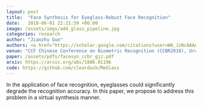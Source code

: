 ```yaml
---
layout: post
title:  "Face Synthesis for Eyeglass-Robust Face Recognition"
date:   2018-06-01 22:21:59 +00:00
image: /assets/imgs/add_glass_pipeline.jpg
categories: research
author: "Jianzhu Guo"
authors: <a href="https://scholar.google.com/citations?user=W8_JzNcAAAAJ"><strong>Jianzhu Guo</strong></a>, <a href="https://scholar.google.com/citations?user=1rbNk5oAAAAJ">Xiangyu Zhu</a>, <a href="https://scholar.google.com/citations?user=cuJ3QG8AAAAJ">Zhen Lei</a>, <a href="https://scholar.google.com/citations?user=Y-nyLGIAAAAJ">Stan Z. Li</a>
venue: "CCF Chinese Conference on Biometric Recognition (CCBR2018), Urumqi, China, Aug. 11-12, 2018"
paper: /assets/pdfs/facesyn_ccbr_gjz.pdf
arxiv: https://arxiv.org/abs/1806.01196
code: https://github.com/cleardusk/MeGlass
---
```

In the application of face recognition, eyeglasses could significantly degrade the recognition accuracy. In this paper, we propose to address this problem in a virtual synthesis manner.
<!-- The high-ﬁdelity face images with eyeglasses are synthesized based on 3D face model and 3D eyeglasses. Models based on deep learning methods are then trained on the synthesized eyeglass face dataset, achieving better performance than previous ones. -->
